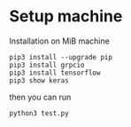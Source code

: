 # Setup machine

Installation on MiB machine

    pip3 install --upgrade pip
    pip3 install grpcio
    pip3 install tensorflow
    pip3 show keras

    
then you can run

    python3 test.py
    
    